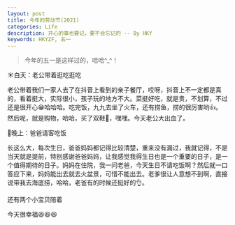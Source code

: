 ```yaml
---
layout: post
title: 今年的劳动节(2021)
categories: Life
description: 开心的事也要记，要不会忘记的 -- By HKY
keywords: HKYZF, 五一
---
```


> 今年的五一是这样过的，哈哈^_^！



️:sunny:白天：老公带着逛吃逛吃

​                  老公带着我们一家人去了在抖音上看到的亲子餐厅，哎呀，抖音上不一定都是真的，看着挺大，实际很小，孩子玩的地方不大。菜挺好吃，就是贵，不划算，不过还是很开心:grin:哈哈哈。吃完饭，九九去坐了火车，还有捞鱼，捞的很厉害哟:+1:。然后呢，就是购物，哈哈，买了双鞋:mans_shoe:，嘿嘿。今天老公大出血了。

:first_quarter_moon_with_face:晚上：爸爸请客吃饭

​                   长这么大，每次生日，爸爸妈妈都记得比较清楚，重来没有漏过，我就记得，不是当天就是提前，特别感谢爸爸妈妈，让我感觉我得生日也是一个重要的日子，是一个值得期待的日子。妈妈在住院，我一问老爸，今天生日不请吃饭啊？然后就一口答应下来，妈妈能出去就去火盆景，可惜不能出去。老爹很让人意想不到啊，直接说带我去海底捞，哈哈，老爸有的时候还挺好的:ok_hand:。

还有两个小宝贝陪着

今天很幸福:satisfied::satisfied::satisfied:



